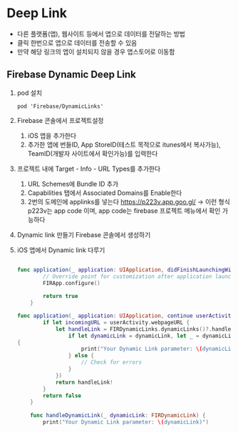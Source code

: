 # Deep Link

- 다른 플랫폼(앱), 웹사이트 등에서 앱으로 데이터를 전달하는 방법
- 클릭 한번으로 앱으로 데이터를 전송할 수 있음
- 만약 해당 링크의 앱이 설치되지 않을 경우 앱스토어로 이동함



## Firebase Dynamic Deep Link

1. pod 설치

   ```
   pod 'Firebase/DynamicLinks'
   ```

2. Firebase 콘솔에서 프로젝트설정

   1. iOS 앱을 추가한다
   2. 추가한 앱에 번들ID, App StoreID(테스트 목적으로 itunes에서 복사가능), TeamID(개발자 사이트에서 확인가능)를 입력한다

3. 프로젝트 내에 Target - Info - URL Types를 추가한다

   1. URL Schemes에  Bundle ID 추가
   2. Capabilities 탭에서 Associated Domains를 Enable한다
   3. 2번의 도메인에 applinks를 넣는다
      https://p223v.app.goo.gl/ -> 이런 형식
      p223v는 app code 이며, app code는 firebase 프로젝트 메뉴에서 확인 가능하다

4. Dynamic link 만들기
   Firebase 콘솔에서 생성하기

5. iOS 앱에서 Dynamic link 다루기

   ```swift
   
   func application(_ application: UIApplication, didFinishLaunchingWithOptions launchOptions: [UIApplicationLaunchOptionsKey: Any]?) -> Bool {
           // Override point for customization after application launch.
           FIRApp.configure()
    
           return true
       }
   
   func application(_ application: UIApplication, continue userActivity: NSUserActivity, restorationHandler: @escaping ([Any]?) -> Void) -> Bool {
           if let incomingURL = userActivity.webpageURL {
               let handleLink = FIRDynamicLinks.dynamicLinks()?.handleUniversalLink(incomingURL, completion: { (dynamicLink, error) in
                   if let dynamicLink = dynamicLink, let _ = dynamicLink.url 
   {
                       print("Your Dynamic Link parameter: \(dynamicLink)")
                   } else {
                       // Check for errors
                   }
               })
               return handleLink!
           }
           return false
       }
       
       func handleDynamicLink(_ dynamicLink: FIRDynamicLink) {
           print("Your Dynamic Link parameter: \(dynamicLink)")
   ```

   